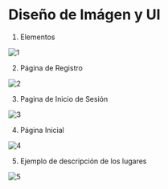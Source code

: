 # Diseño de Imágen y UI

1. Elementos  

![1](https://github.com/PioIX/Proyecto_final_grupo06/blob/6262bd82c3cbb411a6b87fd27a54ec50271e9f7a/img/1.png)

2. Página de Registro

![2](https://github.com/PioIX/Proyecto_final_grupo06/blob/6262bd82c3cbb411a6b87fd27a54ec50271e9f7a/img/2.png)

3. Pagina de Inicio de Sesión

![3](https://github.com/PioIX/Proyecto_final_grupo06/blob/6262bd82c3cbb411a6b87fd27a54ec50271e9f7a/img/3.png)

4. Página Inicial 

![4](https://github.com/PioIX/Proyecto_final_grupo06/blob/6262bd82c3cbb411a6b87fd27a54ec50271e9f7a/img/4.png)

5. Ejemplo de descripción de los lugares

![5](https://github.com/PioIX/Proyecto_final_grupo06/blob/6262bd82c3cbb411a6b87fd27a54ec50271e9f7a/img/5.png)
